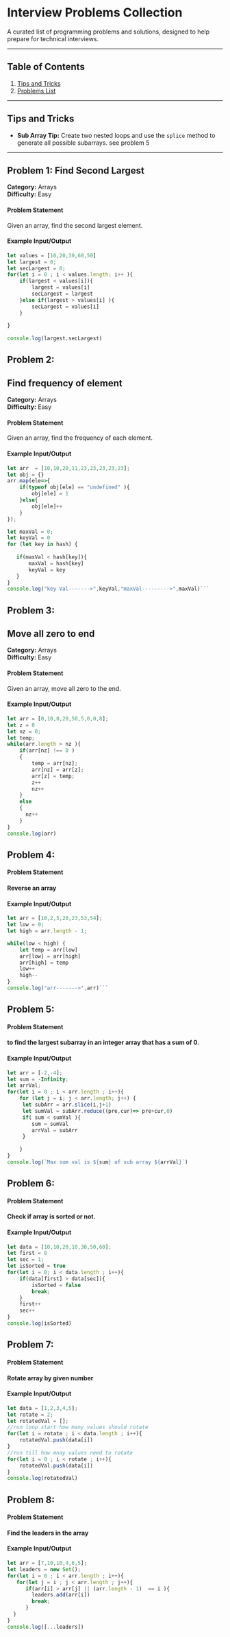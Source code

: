 # Interview Problems Collection

A curated list of programming problems and solutions, designed to help prepare for technical interviews.  

---

## Table of Contents
1. [Tips and Tricks](#tips-and-tricks)
2. [Problems List](#problems-list)

---

## Tips and Tricks

- **Sub Array Tip:** Create two nested loops and use the `splice` method to generate all possible subarrays. see problem 5

---
 

## Problem 1: Find Second Largest

**Category:** Arrays  
**Difficulty:** Easy  

#### Problem Statement  
Given an array, find the second largest element.  

#### Example Input/Output  
```javascript
let values = [10,20,30,60,50]
let largest = 0;
let secLargest = 0;
for(let i = 0 ; i < values.length; i++ ){
    if(largest < values[i]){
        largest = values[i]
        secLargest = largest
    }else if(largest > values[i] ){
        secLargest = values[i]
    }
    
}
 
console.log(largest,secLargest)
```

## Problem 2:
## Find frequency of element
**Category:** Arrays  
**Difficulty:** Easy  

#### Problem Statement  
Given an array, find the frequency of each element.  

#### Example Input/Output  
```javascript
let arr  = [10,10,20,11,23,23,23,23,23];
let obj = {}
arr.map(ele=>{
    if(typeof obj[ele] == "undefined" ){
        obj[ele] = 1
    }else{
        obj[ele]++
    }
});

let maxVal = 0;
let keyVal = 0
for (let key in hash) {
    
   if(maxVal < hash[key]){
       maxVal = hash[key]
       keyVal = key
   }
}
console.log("key Val------->",keyVal,"maxVal--------->",maxVal)```
```
## Problem 3:
## Move all zero to end
**Category:** Arrays  
**Difficulty:** Easy  

#### Problem Statement  
Given an array, move all zero to the end.  

#### Example Input/Output  
```javascript
let arr = [0,10,0,20,50,5,0,0,8];
let z = 0
let nz = 0;
let temp;
while(arr.length > nz ){
    if(arr[nz] !== 0 )
    {
        temp = arr[nz]; 
        arr[nz] = arr[z];
        arr[z] = temp;
        z++
        nz++
    }
    else
    {
      nz++
    }
}
console.log(arr)

```
## Problem 4:
#### Problem Statement  
#### Reverse an array

#### Example Input/Output  
```javascript
let arr = [10,2,5,20,23,53,54];
let low = 0;
let high = arr.length - 1;

while(low < high) {
    let temp = arr[low]
    arr[low] = arr[high]
    arr[high] = temp
    low++
    high--
}
console.log("arr------->",arr)```

```
## Problem 5:
#### Problem Statement  
#### to find the largest subarray in an integer array that has a sum of 0.

#### Example Input/Output  
```javascript
let arr = [-2,-4];
let sum = -Infinity;
let arrVal;
for(let i = 0 ; i < arr.length ; i++){
    for (let j = i; j < arr.length; j++) {
     let subArr = arr.slice(i,j+1)
     let sumVal = subArr.reduce((pre,cur)=> pre+cur,0)
     if( sum < sumVal ){
        sum = sumVal
        arrVal = subArr
     }
     
    }
}
console.log(`Max sum val is ${sum} of sub array ${arrVal}`)

```
## Problem 6:
#### Problem Statement  
#### Check if array is sorted or not.

#### Example Input/Output  
```javascript
let data = [10,10,20,10,30,50,60];
let first = 0 
let sec = 1;
let isSorted = true
for(let i = 0; i < data.length ; i++){
    if(data[first] > data[sec]){
        isSorted = false
        break;
    }
    first++
    sec++
}
console.log(isSorted)


```
## Problem 7:
#### Problem Statement  
#### Rotate array by given number 

#### Example Input/Output  
```javascript
let data = [1,2,3,4,5];
let rotate = 2;
let rotatedVal = [];
//run loop start how many values should rotate
for(let i = rotate ; i < data.length ; i++){
    rotatedVal.push(data[i])
}
//run till how mnay values need to rotate
for(let i = 0 ; i < rotate ; i++){
    rotatedVal.push(data[i])
}
console.log(rotatedVal)

```
## Problem 8:
#### Problem Statement  
#### Find the leaders in the array 

#### Example Input/Output  
```javascript
let arr = [7,10,10,4,6,5];
let leaders = new Set();
for(let i = 0 ; i < arr.length ; i++){
   for(let j = i ; j < arr.length ; j++){
      if(arr[i] > arr[j] || (arr.length - 1)  == i ){
        leaders.add(arr[i])
        break;
      }
  } 
}
console.log([...leaders])




